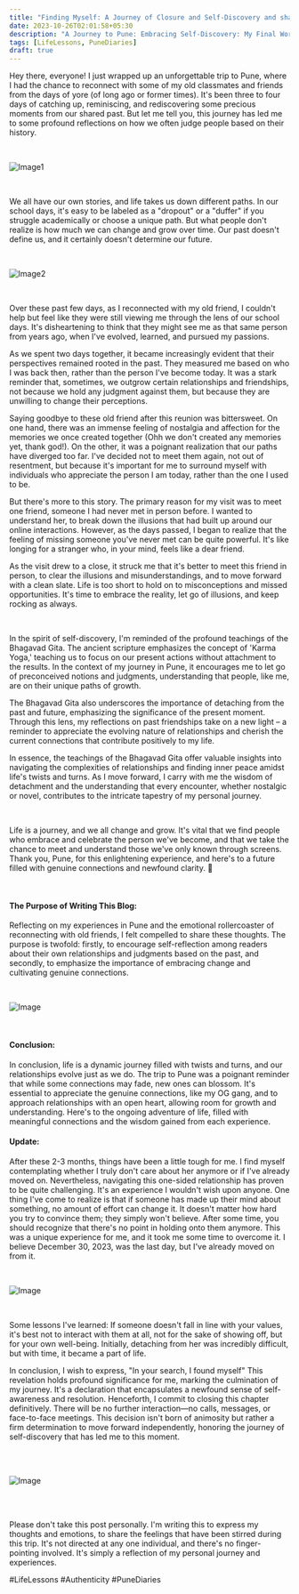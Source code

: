 ```yaml
---
title: "Finding Myself: A Journey of Closure and Self-Discovery and shattering illusions"
date: 2023-10-26T02:01:58+05:30
description: "A Journey to Pune: Embracing Self-Discovery: My Final Word"
tags: [LifeLessons, PuneDiaries]
draft: true
---
```


Hey there, everyone! I just wrapped up an unforgettable trip to Pune, where I had the chance to reconnect with some of my old classmates and friends from the days of yore (of long ago or former times). It's been three to four days of catching up, reminiscing, and rediscovering some precious moments from our shared past. But let me tell you, this journey has led me to some profound reflections on how we often judge people based on their history.

<br>

![Image1](https://i.ibb.co/8r9ytq7/10.jpg)

<br>

We all have our own stories, and life takes us down different paths. In our school days, it's easy to be labeled as a "dropout" or a "duffer" if you struggle academically or choose a unique path. But what people don't realize is how much we can change and grow over time. Our past doesn't define us, and it certainly doesn't determine our future.

<br>

![Image2](https://i.ibb.co/PDKF4Yp/8.jpg)

<br>

Over these past few days, as I reconnected with my old friend, I couldn't help but feel like they were still viewing me through the lens of our school days. It's disheartening to think that they might see me as that same person from years ago, when I've evolved, learned, and pursued my passions.

As we spent two days together, it became increasingly evident that their perspectives remained rooted in the past. They measured me based on who I was back then, rather than the person I've become today. It was a stark reminder that, sometimes, we outgrow certain relationships and friendships, not because we hold any judgment against them, but because they are unwilling to change their perceptions.

Saying goodbye to these old friend after this reunion was bittersweet. On one hand, there was an immense feeling of nostalgia and affection for the memories we once created together (Ohh we don't created any memories yet, thank god!). On the other, it was a poignant realization that our paths have diverged too far. I've decided not to meet them again, not out of resentment, but because it's important for me to surround myself with individuals who appreciate the person I am today, rather than the one I used to be.

But there's more to this story. The primary reason for my visit was to meet one friend, someone I had never met in person before. I wanted to understand her, to break down the illusions that had built up around our online interactions. However, as the days passed, I began to realize that the feeling of missing someone you've never met can be quite powerful. It's like longing for a stranger who, in your mind, feels like a dear friend.

As the visit drew to a close, it struck me that it's better to meet this friend in person, to clear the illusions and misunderstandings, and to move forward with a clean slate. Life is too short to hold on to misconceptions and missed opportunities. It's time to embrace the reality, let go of illusions, and keep rocking as always.

<br>

In the spirit of self-discovery, I'm reminded of the profound teachings of the Bhagavad Gita. The ancient scripture emphasizes the concept of 'Karma Yoga,' teaching us to focus on our present actions without attachment to the results. In the context of my journey in Pune, it encourages me to let go of preconceived notions and judgments, understanding that people, like me, are on their unique paths of growth.

The Bhagavad Gita also underscores the importance of detaching from the past and future, emphasizing the significance of the present moment. Through this lens, my reflections on past friendships take on a new light – a reminder to appreciate the evolving nature of relationships and cherish the current connections that contribute positively to my life.

In essence, the teachings of the Bhagavad Gita offer valuable insights into navigating the complexities of relationships and finding inner peace amidst life's twists and turns. As I move forward, I carry with me the wisdom of detachment and the understanding that every encounter, whether nostalgic or novel, contributes to the intricate tapestry of my personal journey.

<br>

Life is a journey, and we all change and grow. It's vital that we find people who embrace and celebrate the person we've become, and that we take the chance to meet and understand those we've only known through screens. Thank you, Pune, for this enlightening experience, and here's to a future filled with genuine connections and newfound clarity. 🌱

<br>

#### The Purpose of Writing This Blog:

Reflecting on my experiences in Pune and the emotional rollercoaster of reconnecting with old friends, I felt compelled to share these thoughts. The purpose is twofold: firstly, to encourage self-reflection among readers about their own relationships and judgments based on the past, and secondly, to emphasize the importance of embracing change and cultivating genuine connections.

<br>

![Image](https://iili.io/JNhs4G1.jpg)

<br>

#### Conclusion:

In conclusion, life is a dynamic journey filled with twists and turns, and our relationships evolve just as we do. The trip to Pune was a poignant reminder that while some connections may fade, new ones can blossom. It's essential to appreciate the genuine connections, like my OG gang, and to approach relationships with an open heart, allowing room for growth and understanding. Here's to the ongoing adventure of life, filled with meaningful connections and the wisdom gained from each experience.

#### Update:

After these 2-3 months, things have been a little tough for me. I find myself contemplating whether I truly don't care about her anymore or if I've already moved on. Nevertheless, navigating this one-sided relationship has proven to be quite challenging. It's an experience I wouldn't wish upon anyone. One thing I've come to realize is that if someone has made up their mind about something, no amount of effort can change it. It doesn't matter how hard you try to convince them; they simply won't believe. After some time, you should recognize that there's no point in holding onto them anymore. This was a unique experience for me, and it took me some time to overcome it. I believe December 30, 2023, was the last day, but I've already moved on from it.

<br>

![Image](https://iili.io/JNhQQXp.jpg)

<br>

Some lessons I've learned: If someone doesn't fall in line with your values, it's best not to interact with them at all, not for the sake of showing off, but for your own well-being. Initially, detaching from her was incredibly difficult, but with time, it became a part of life.

In conclusion, I wish to express, "In your search, I found myself" This revelation holds profound significance for me, marking the culmination of my journey. It's a declaration that encapsulates a newfound sense of self-awareness and resolution. Henceforth, I commit to closing this chapter definitively. There will be no further interaction—no calls, messages, or face-to-face meetings. This decision isn't born of animosity but rather a firm determination to move forward independently, honoring the journey of self-discovery that has led me to this moment.

<br>
<br>

![Image](https://iili.io/JNhsqEF.jpg)

<br>
<br>

Please don't take this post personally. I'm writing this to express my thoughts and emotions, to share the feelings that have been stirred during this trip. It's not directed at any one individual, and there's no finger-pointing involved. It's simply a reflection of my personal journey and experiences.

#LifeLessons #Authenticity #PuneDiaries
